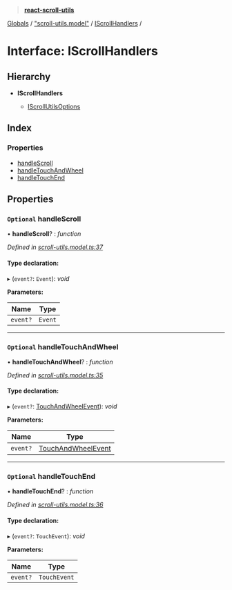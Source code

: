 > **[react-scroll-utils](../README.md)**

[Globals](../globals.md) / ["scroll-utils.model"](../modules/_scroll_utils_model_.md) / [IScrollHandlers](_scroll_utils_model_.iscrollhandlers.md) /

# Interface: IScrollHandlers

## Hierarchy

* **IScrollHandlers**

  * [IScrollUtilsOptions](_scroll_utils_model_.iscrollutilsoptions.md)

## Index

### Properties

* [handleScroll](_scroll_utils_model_.iscrollhandlers.md#optional-handlescroll)
* [handleTouchAndWheel](_scroll_utils_model_.iscrollhandlers.md#optional-handletouchandwheel)
* [handleTouchEnd](_scroll_utils_model_.iscrollhandlers.md#optional-handletouchend)

## Properties

### `Optional` handleScroll

• **handleScroll**? : *function*

*Defined in [scroll-utils.model.ts:37](https://github.com/jan-rycko/react-scroll-utils/blob/45edc1c/src/scroll-utils.model.ts#L37)*

#### Type declaration:

▸ (`event?`: `Event`): *void*

**Parameters:**

Name | Type |
------ | ------ |
`event?` | `Event` |

___

### `Optional` handleTouchAndWheel

• **handleTouchAndWheel**? : *function*

*Defined in [scroll-utils.model.ts:35](https://github.com/jan-rycko/react-scroll-utils/blob/45edc1c/src/scroll-utils.model.ts#L35)*

#### Type declaration:

▸ (`event?`: [TouchAndWheelEvent](../modules/_scroll_utils_model_.md#touchandwheelevent)): *void*

**Parameters:**

Name | Type |
------ | ------ |
`event?` | [TouchAndWheelEvent](../modules/_scroll_utils_model_.md#touchandwheelevent) |

___

### `Optional` handleTouchEnd

• **handleTouchEnd**? : *function*

*Defined in [scroll-utils.model.ts:36](https://github.com/jan-rycko/react-scroll-utils/blob/45edc1c/src/scroll-utils.model.ts#L36)*

#### Type declaration:

▸ (`event?`: `TouchEvent`): *void*

**Parameters:**

Name | Type |
------ | ------ |
`event?` | `TouchEvent` |